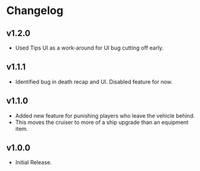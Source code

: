 # Changelog
## v1.2.0
- Used Tips UI as a work-around for UI bug cutting off early.
## v1.1.1
- Identified bug in death recap and UI. Disabled feature for now.
## v1.1.0
- Added new feature for punishing players who leave the vehicle behind.
- This moves the cruiser to more of a ship upgrade than an equipment item.
## v1.0.0
- Initial Release.
